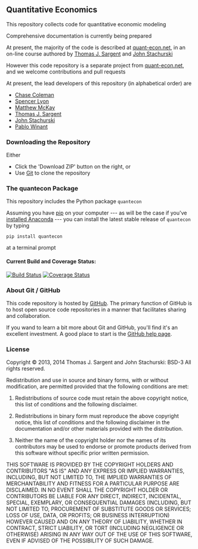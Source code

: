 
## Quantitative Economics

This repository collects code for quantitative economic modeling

Comprehensive documentation is currently being prepared

At present, the majority of the code is described at [quant-econ.net](http://quant-econ.net), in an on-line course authored by [Thomas J. Sargent](https://files.nyu.edu/ts43/public/) and [John Stachurski](http://johnstachurski.net)

However this code repository is a separate project from [quant-econ.net](http://quant-econ.net), and we welcome contributions and pull requests

At present, the lead developers of this repository (in alphabetical order) are

* [Chase Coleman](https://github.com/cc7768)
* [Spencer Lyon](https://github.com/spencerlyon2)
* [Matthew McKay](https://github.com/sanguineturtle)
* [Thomas J. Sargent](https://files.nyu.edu/ts43/public/)
* [John Stachurski](http://johnstachurski.net)
* [Pablo Winant](http://www.mosphere.fr/)


### Downloading the Repository

Either

* Click the 'Download ZIP' button on the right, or
* Use [Git](https://help.github.com) to clone the repository

### The quantecon Package

This repository includes the Python package `quantecon`

Assuming you have [pip](https://pypi.python.org/pypi/pip) on your computer --- as will be the case if you've [installed Anaconda](http://quant-econ.net/getting_started.html#installing-anaconda) --- you can install the latest stable release of `quantecon` by typing

    pip install quantecon

at a terminal prompt

#### Current Build and Coverage Status:
[![Build Status](https://travis-ci.org/QuantEcon/QuantEcon.py.svg?branch=master)](https://travis-ci.org/QuantEcon/QuantEcon.py)
[![Coverage Status](https://coveralls.io/repos/QuantEcon/QuantEcon.py/badge.png)](https://coveralls.io/r/QuantEcon/QuantEcon.py)


### About Git / GitHub

This code repository is hosted by [GitHub](http://github.com).  The primary function of GitHub is to host open source code repositories in a manner that facilitates sharing and collaboration.

If you wand to learn a bit more about Git and GitHub, you'll find it's an excellent investment. A good place to start is the [GitHub help page](https://help.github.com/).

### License

Copyright © 2013, 2014 Thomas J. Sargent and John Stachurski: BSD-3
All rights reserved.

Redistribution and use in source and binary forms, with or without
modification, are permitted provided that the following conditions are met:

1. Redistributions of source code must retain the above copyright notice, this
   list of conditions and the following disclaimer.

2. Redistributions in binary form must reproduce the above copyright
  notice, this list of conditions and the following disclaimer in the
  documentation and/or other materials provided with the distribution.

3. Neither the name of the copyright holder nor the names of its
 contributors may be used to endorse or promote products derived from
 this software without specific prior written permission.

 THIS SOFTWARE IS PROVIDED BY THE COPYRIGHT HOLDERS AND CONTRIBUTORS
 "AS IS" AND ANY EXPRESS OR IMPLIED WARRANTIES, INCLUDING, BUT NOT
 LIMITED TO, THE IMPLIED WARRANTIES OF MERCHANTABILITY AND FITNESS FOR
 A PARTICULAR PURPOSE ARE DISCLAIMED. IN NO EVENT SHALL THE COPYRIGHT
 HOLDER OR CONTRIBUTORS BE LIABLE FOR ANY DIRECT, INDIRECT,
 INCIDENTAL, SPECIAL, EXEMPLARY, OR CONSEQUENTIAL DAMAGES (INCLUDING,
 BUT NOT LIMITED TO, PROCUREMENT OF SUBSTITUTE GOODS OR SERVICES; LOSS
 OF USE, DATA, OR PROFITS; OR BUSINESS INTERRUPTION) HOWEVER CAUSED
 AND ON ANY THEORY OF LIABILITY, WHETHER IN CONTRACT, STRICT
 LIABILITY, OR TORT (INCLUDING NEGLIGENCE OR OTHERWISE) ARISING IN ANY
 WAY OUT OF THE USE OF THIS SOFTWARE, EVEN IF ADVISED OF THE
 POSSIBILITY OF SUCH DAMAGE.
